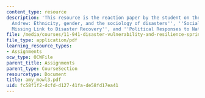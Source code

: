 ```yaml
---
content_type: resource
description: 'This resource is the reaction paper by the student on the topics ''Hurricane
  Andrew: Ethnicity, gender, and the sociology of disasters'', ''Social Capital: A
  Missing Link to Disaster Recovery'', and ''Political Responses to Natural Disasters''.'
file: /media/courses/11-941-disaster-vulnerability-and-resilience-spring-2005/fc58f1f2dcfdd12741fade58fd17ea41_amy_mowl3.pdf
file_type: application/pdf
learning_resource_types:
- Assignments
ocw_type: OCWFile
parent_title: Assignments
parent_type: CourseSection
resourcetype: Document
title: amy_mowl3.pdf
uid: fc58f1f2-dcfd-d127-41fa-de58fd17ea41
---
```

